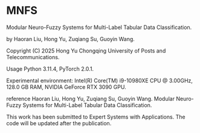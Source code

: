 # MNFS
Modular Neuro-Fuzzy Systems for Multi-Label Tabular Data Classification.

by Haoran Liu, Hong Yu, Zuqiang Su, Guoyin Wang.

Copyright (C) 2025 Hong Yu Chongqing University of Posts and Telecommunications.

Usage Python 3.11.4, PyTorch 2.0.1.

Experimental environment: Intel(R) Core(TM) i9-10980XE CPU @ 3.00GHz, 128.0 GB RAM, NVIDIA GeForce RTX 3090 GPU.

reference Haoran Liu, Hong Yu, Zuqiang Su, Guoyin Wang. Modular Neuro-Fuzzy Systems for Multi-Label Tabular Data Classification.

This work has been submitted to Expert Systems with Applications. The code will be updated after the publication.
